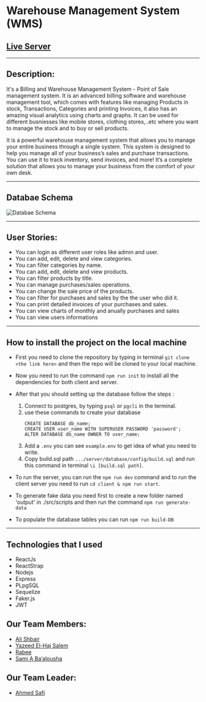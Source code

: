 # Warehouse Management System (WMS)
## [Live Server](https://wms-team9-final.onrender.com)

---
## Description:

It's a Billing and Warehouse Management System - Point of Sale management system. It is an advanced billing software and warehouse management tool, which comes with features like managing Products in stock, Transactions, Categories and printing Invoices, it also has an amazing visual analytics using charts and graphs. It can be used for different busniesses like mobile stores, clothing stores,..etc where you want to manage the stock and to buy or sell products.

It is a powerful warehouse management system that allows you to manage your entire business through a single system. This system is designed to help you manage all of your business’s sales and purchase transactions. You can use it to track inventory, send invoices, and more! It’s a complete solution that allows you to manage your business from the comfort of your own desk.

---
## Databae Schema 

![Databae Schema](https://user-images.githubusercontent.com/100903950/199322547-69ebe0ca-4491-464b-8288-593c214e4c38.png)


---
## User Stories:

- You can login as different user roles like admin and user.
- You can add, edit, delete and view categories.
- You can filter categories by name.
- You can add, edit, delete and view products.
- You can filter products by title.
- You can manage purchases/sales operations.
- You can change the sale price of the products.
- You can filter for purchases and sales by the the user who did it.
- You can print detailed invoices of your purchases and sales.
- You can view charts of monthly and anually purchases and sales
- You can view users informations


---
##  How to install the project on the local machine

- First you need to clone the repository by typing in terminal  ```git clone <the link here>``` and then the repo will be cloned to your local machine.
- Now you need to run the command `npm run init` to install all the dependencies for both client and server.
- After that you should setting up the database follow the steps :

    1.  Connect to postgres, by typing `psql` or `pgcli` in the terminal.
    2.  use these commands to create your database
        ```
        CREATE DATABASE db_name;
        CREATE USER user_name WITH SUPERUSER PASSWORD 'password';
        ALTER DATABASE db_name OWNER TO user_name;
        ```
    3.  Add a `.env` you can see ```example.env``` to get idea of what you need to write.
    4. Copy build.sql path ```.../server/database/config/build.sql``` and run this command in terminal ```\i [build.sql path]```.
- To run the server, you can run the `npm run dev` command and to run the client server you need to run `cd client & npm run start`.
- To generate fake data you need first to create a new folder named 'output' in ./src/scripts and then run the command `npm run generate-data`
- To populate the database tables you can run `npm run build-DB`
---
##  Technologies that I used

-  ReactJs
-  ReactStrap
-  Nodejs
-  Express
-  PLpgSQL
-  Sequelize
-  Faker.js
-  JWT


## Our Team Members:

- [Ali Shbair](https://github.com/ShbairAli)
- [Yazeed El-Haj Salem](https://github.com/ysalem-dev-89)
- [Rabee](https://github.com/Rabee96)
- [Sami A Ba‘alousha](https://github.com/sam96B)

## Our Team Leader:

- [Ahmed Safi](https://github.com/AhmedSafi97)
